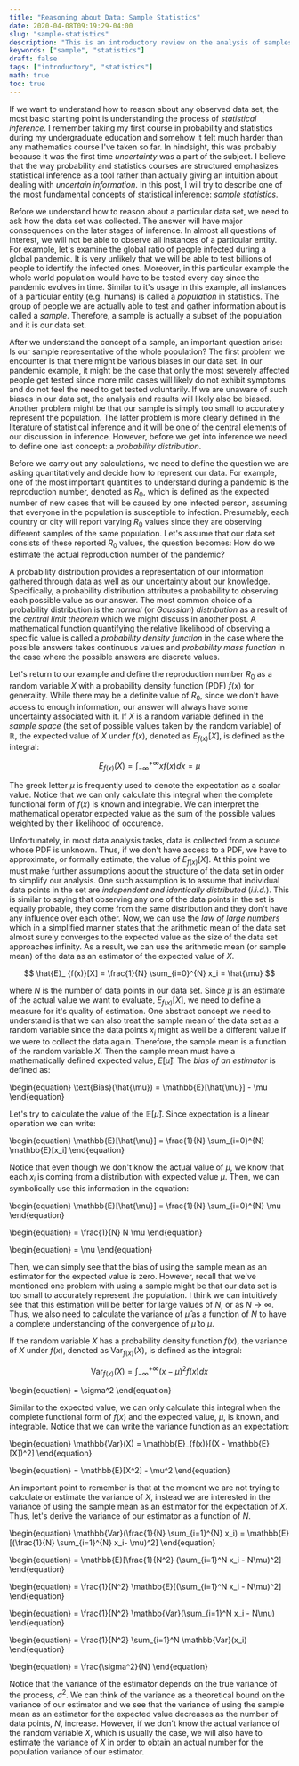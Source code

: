 ```yaml
---
title: "Reasoning about Data: Sample Statistics"
date: 2020-04-08T09:19:29-04:00
slug: "sample-statistics"
description: "This is an introductory review on the analysis of samples."
keywords: ["sample", "statistics"]
draft: false
tags: ["introductory", "statistics"]
math: true
toc: true
---
```


If we want to understand how to reason about any observed data set, the most basic starting point is understanding the process of _statistical inference_. I remember taking my first course in probability and statistics during my undergraduate education and somehow it felt much harder than any mathematics course I've taken so far. In hindsight, this was probably because it was the first time _uncertainty_ was a part of the subject. I believe that the way probability and statistics courses are structured emphasizes statistical inference as a tool rather than actually giving an intuition about dealing with _uncertain information_. In this post, I will try to describe one of the most fundamental concepts of statistical inference: _sample statistics_.

Before we understand how to reason about a particular data set, we need to ask how the data set was collected. The answer will have major consequences on the later stages of inference. In almost all questions of interest, we will not be able to observe all instances of a particular entity. For example, let's examine the global ratio of people infected during a global pandemic. It is very unlikely that we will be able to test billions of people to identify the infected ones. Moreover, in this particular example the whole world population would have to be tested every day since the pandemic evolves in time. Similar to it's usage in this example, all instances of a particular entity (e.g. humans) is called a _population_ in statistics. The group of people we are actually able to test and gather information about is called a _sample_. Therefore, a sample is actually a subset of the population and it is our data set.

After we understand the concept of a sample, an important question arise: Is our sample representative of the whole population? The first problem we encounter is that there might be various biases in our data set. In our pandemic example, it might be the case that only the most severely affected people get tested since more mild cases will likely do not exhibit symptoms and do not feel the need to get tested voluntarily. If we are unaware of such biases in our data set, the analysis and results will likely also be biased. Another problem might be that our sample is simply too small to accurately represent the population. The latter problem is more clearly defined in the literature of statistical inference and it will be one of the central elements of our discussion in inference. However, before we get into inference we need to define one last concept: a _probability distribution_.

Before we carry out any calculations, we need to define the question we are asking quantitatively and decide how to represent our data. For example, one of the most important quantities to understand during a pandemic is the reproduction number, denoted as $R_0$, which is defined as the expected number of new cases that will be caused by one infected person, assuming that everyone in the population is susceptible to infection. Presumably, each country or city will report varying $R_0$ values since they are observing different samples of the same population. Let's assume that our data set consists of these reported $R_0$ values, the question becomes: How do we estimate the actual reproduction number of the pandemic? 

A probability distribution provides a representation of our information gathered through data as well as our uncertainty about our knowledge. Specifically, a probability distribution attributes a probability to observing each possible value as our answer. The most common choice of a probability distribution is the _normal_ (or _Gaussian_) _distribution_ as a result of the _central limit theorem_ which we might discuss in another post. A mathematical function quantifying the relative likelihood of observing a specific value is called a _probability density function_ in the case where the possible answers takes continuous values and _probability mass function_ in the case where the possible answers are discrete values.

Let's return to our example and define the reproduction number $R_0$ as a random variable $X$ with a probability density function (PDF) $f(x)$ for generality. While there may be a definite value of $R_0$, since we don't have access to enough information, our answer will always have some uncertainty associated with it. If $X$ is a random variable defined in the _sample space_ (the set of possible values taken by the random variable) of $\mathbb{R}$, the expected value of $X$ under $f(x)$, denoted as $E_{f(x)}[X]$, is defined as the integral:

$$
    E_{f(x)}(X) = \int_{-\infty}^{+\infty} x f(x) dx = \mu
$$

The greek letter $\mu$ is frequently used to denote the expectation as a scalar value. Notice that we can only calculate this integral when the complete functional form of $f(x)$ is known and integrable. We can interpret the mathematical operator expected value as the sum of the possible values weighted by their likelihood of occurence. 

Unfortunately, in most data analysis tasks, data is collected from a source whose PDF is unknown. Thus, if we don't have access to a PDF, we have to approximate, or formally estimate, the value of $E_{f(x)}[X]$. At this point we must make further assumptions about the structure of the data set in order to simplify our analysis. One such assumption is to assume that individual data points in the set are _independent and identically distributed_ (_i.i.d._). This is similar to saying that observing any one of the data points in the set is equally probable, they come from the same distribution and they don't have any influence over each other. Now, we can use the _law of large numbers_ which in a simplified manner states that the arithmetic mean of the data set almost surely converges to the expected value as the size of the data set approaches infinity. As a result, we can use the arithmetic mean (or sample mean) of the data as an estimator of the expected value of $X$.


$$
    \hat{E}_ {f(x)}[X] = \frac{1}{N} \sum_{i=0}^{N} x_i = \hat{\mu}
$$

where $N$ is the number of data points in our data set. Since $\hat{\mu}$ is an estimate of the actual value we want to evaluate, $E_{f(x)}[X]$, we need to define a measure for it's quality of estimation. One abstract concept we need to understand is that we can also treat the sample mean of the data set as a random variable since the data points $x_i$ might as well be a different value if we were to collect the data again. Therefore, the sample mean is a function of the random variable $X$. Then the sample mean must have a mathematically defined expected value, $E[\hat{\mu}]$. The _bias of an estimator_ is defined as:


\begin{equation}
    \text{Bias}(\hat{\mu}) = \mathbb{E}[\hat{\mu}] - \mu
\end{equation} 


Let's try to calculate the value of the $\mathbb{E}[\hat{\mu}]$. Since expectation is a linear operation we can write:


\begin{equation}
    \mathbb{E}[\hat{\mu}] = \frac{1}{N} \sum_{i=0}^{N} \mathbb{E}[x_i]
\end{equation} 


Notice that even though we don't know the actual value of $\mu$, we know that each $x_i$ is coming from a distribution with expected value $\mu$. Then, we can symbolically use this information in the equation:


\begin{equation}
    \mathbb{E}[\hat{\mu}] = \frac{1}{N} \sum_{i=0}^{N} \mu
\end{equation} 


\begin{equation}
    = \frac{1}{N} N \mu 
\end{equation} 


\begin{equation}
    = \mu
\end{equation} 


Then, we can simply see that the bias of using the sample mean as an estimator for the expected value is zero. However, recall that we've mentioned one problem with using a sample might be that our data set is too small to accurately represent the population. I think we can intuitively see that this estimation will be better for large values of $N$, or as $N\to\infty$. Thus, we also need to calculate the variance of $\hat{\mu}$ as a function of $N$ to have a complete understanding of the convergence of $\hat{\mu}$ to $\mu$.

If the random variable $X$ has a probability density function $f(x)$, the variance of $X$ under $f(x)$, denoted as $\text{Var}_{f(x)}(X)$, is defined as the integral:


$$
    \text{Var} _ {f(x)}(X) = \int_{- \infty}^{+ \infty} (x-\mu)^2 f(x) dx
$$


\begin{equation}
    = \sigma^2
\end{equation}


Similar to the expected value, we can only calculate this integral when the complete functional form of $f(x)$ and the expected value, $\mu$, is known, and integrable. Notice that we can write the variance function as an expectation:


\begin{equation}
    \mathbb{Var}(X) = \mathbb{E}_{f(x)}[(X - \mathbb{E}[X])^2]
\end{equation}


\begin{equation}
    = \mathbb{E}[X^2] - \mu^2
\end{equation}


An important point to remember is that at the moment we are not trying to calculate or estimate the variance of $X$, instead we are interested in the variance of using the sample mean as an estimator for the expectation of $X$. Thus, let's derive the variance of our estimator as a function of $N$.


\begin{equation}
    \mathbb{Var}(\frac{1}{N} \sum_{i=1}^{N} x_i) = \mathbb{E}[(\frac{1}{N} \sum_{i=1}^{N} x_i- \mu)^2]
\end{equation}


\begin{equation}
    = \mathbb{E}[\frac{1}{N^2} (\sum_{i=1}^N x_i - N\mu)^2] 
\end{equation}


\begin{equation}
    = \frac{1}{N^2} \mathbb{E}[(\sum_{i=1}^N x_i - N\mu)^2]
\end{equation}


\begin{equation}
    = \frac{1}{N^2} \mathbb{Var}(\sum_{i=1}^N x_i - N\mu)
\end{equation}


\begin{equation}
    = \frac{1}{N^2} \sum_{i=1}^N \mathbb{Var}(x_i)
\end{equation}


\begin{equation}
    = \frac{\sigma^2}{N} 
\end{equation}


Notice that the variance of the estimator depends on the true variance of the process, $\sigma^2$. We can think of the variance as a theoretical bound on the variance of our estimator and we see that the variance of using the sample mean as an estimator for the expected value decreases as the number of data points, $N$, increase. However, if we don't know the actual variance of the random variable $X$, which is usually the case, we will also have to estimate the variance of $X$ in order to obtain an actual number for the population variance of our estimator.
